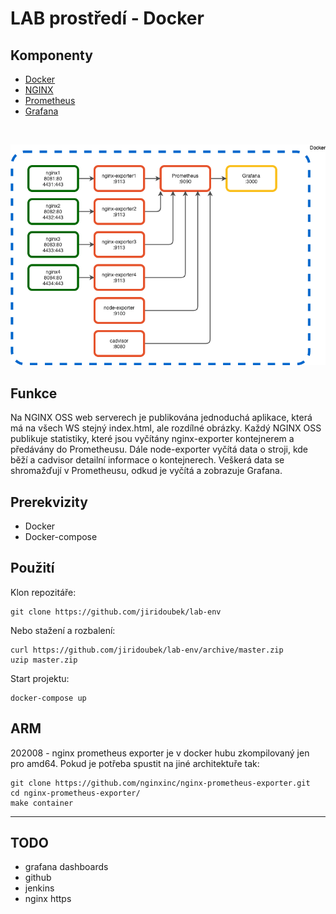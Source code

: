 # LAB prostředí - Docker

## Komponenty
  * [Docker](https://www.docker.com/)
  * [NGINX](https://www.nginx.com/)
  * [Prometheus](https://prometheus.io/)
  * [Grafana](https://grafana.com/)
<br>

![containers](lab.drawio.png)

## Funkce

Na NGINX OSS web serverech je publikována jednoduchá aplikace, která má na všech WS stejný index.html, ale rozdílné obrázky. Každý NGINX OSS publikuje statistiky, které jsou vyčítány nginx-exporter kontejnerem a předávány do Prometheusu. Dále node-exporter vyčítá data o stroji, kde běží a cadvisor detailní informace o kontejnerech. Veškerá data se shromažďují v Prometheusu, odkud je vyčítá a zobrazuje Grafana.

## Prerekvizity
  * Docker
  * Docker-compose

## Použití

Klon repozitáře:
```
git clone https://github.com/jiridoubek/lab-env
```

Nebo stažení a rozbalení:
```
curl https://github.com/jiridoubek/lab-env/archive/master.zip
uzip master.zip
```

Start projektu:
```
docker-compose up
```

## ARM

202008 - nginx prometheus exporter je v docker hubu zkompilovaný jen pro amd64. Pokud je potřeba spustit na jiné architektuře tak:
```
git clone https://github.com/nginxinc/nginx-prometheus-exporter.git
cd nginx-prometheus-exporter/
make container
```

---

## TODO
  * grafana dashboards
  * github
  * jenkins
  * nginx https

